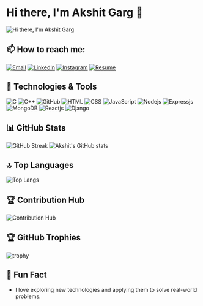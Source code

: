 # Hi there, I'm Akshit Garg 👋

![Hi there, I'm Akshit Garg](https://readme-typing-svg.demolab.com?font=Fira+Code&size=32&duration=3800&pause=2000&color=A9FEF7&center=true&vCenter=true&width=1600&lines=Ahoy%2C+developers!+I'm+Akshit+Garg;Navigating+the+sea+of+code+and+innovation.🌊;Sophomore+at+ABV-IIITM%2C+Gwalior;Passionate+about+technology+and+coding.🚀)


## 📫 How to reach me:
 [![Email](https://skillicons.dev/icons?i=gmail&theme=dark)](mailto:akshitgarg2412@gmail.com)
 [![LinkedIn](https://skillicons.dev/icons?i=linkedin&theme=dark)](https://www.linkedin.com/in/akshit-garg24/)
 [![Instagram](https://skillicons.dev/icons?i=instagram&theme=dark)](https://www.instagram.com/akshitgarg_24/)
 [![Resume](https://skillicons.dev/icons?i=google-drive&theme=dark)](https://drive.google.com/file/d/1sTHd_BJZPle8S-bvAhitgaGb4ugHzSKq/view?usp=drive_link)

## 🔧 Technologies & Tools
![C](https://skillicons.dev/icons?i=c&theme=dark)
![C++](https://skillicons.dev/icons?i=cpp&theme=dark)
![GitHub](https://skillicons.dev/icons?i=github&theme=dark)
![HTML](https://skillicons.dev/icons?i=html&theme=dark)
![CSS](https://skillicons.dev/icons?i=css&theme=dark)
![JavaScript](https://skillicons.dev/icons?i=javascript&theme=dark)
![Nodejs](https://skillicons.dev/icons?i=nodejs&theme=dark)
![Expressjs](https://skillicons.dev/icons?i=express&theme=dark)
![MongoDB](https://skillicons.dev/icons?i=mongodb&theme=dark)
![Reactjs](https://skillicons.dev/icons?i=react&theme=dark)
![Django](https://skillicons.dev/icons?i=django&theme=dark)


## 📊 GitHub Stats
![GitHub Streak](https://github-readme-streak-stats.herokuapp.com/?user=AkshitGarg24&theme=dark)
![Akshit's GitHub stats](https://github-readme-stats.vercel.app/api?username=AkshitGarg24&show_icons=true&theme=radical)

## 🔝 Top Languages
![Top Langs](https://github-readme-stats.vercel.app/api/top-langs/?username=AkshitGarg24&layout=compact&theme=radical)

## 🏆 Contribution Hub
![Contribution Hub](https://github-readme-activity-graph.vercel.app/graph?username=AkshitGarg24&theme=vue)

## 🏆 GitHub Trophies
![trophy](https://github-profile-trophy.vercel.app/?username=AkshitGarg24&theme=radical)

## 🌱 Fun Fact
- I love exploring new technologies and applying them to solve real-world problems.
